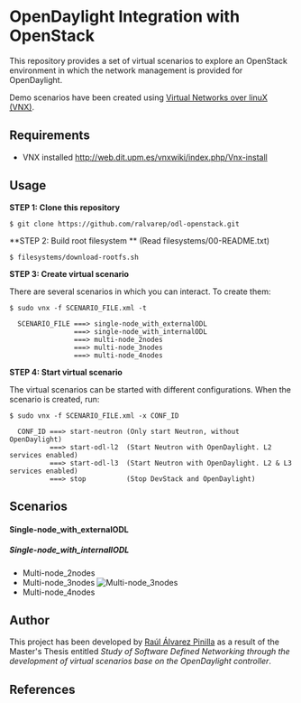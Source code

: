 # OpenDaylight Integration with OpenStack
This repository provides a set of virtual scenarios to explore an OpenStack environment in which the network management is provided for OpenDaylight.

Demo scenarios have been created using [Virtual Networks over linuX (VNX)](http://www.dit.upm.es/~vnx/).

## Requirements

 - VNX installed http://web.dit.upm.es/vnxwiki/index.php/Vnx-install

## Usage

**STEP 1: Clone this repository**
~~~
$ git clone https://github.com/ralvarep/odl-openstack.git
~~~

**STEP 2: Build root filesystem ** (Read filesystems/00-README.txt)
~~~
$ filesystems/download-rootfs.sh
~~~

**STEP 3: Create virtual scenario**

There are several scenarios in which you can interact. To create them:
~~~
$ sudo vnx -f SCENARIO_FILE.xml -t

  SCENARIO_FILE ===> single-node_with_externalODL
                ===> single-node_with_internalODL
                ===> multi-node_2nodes
                ===> multi-node_3nodes
                ===> multi-node_4nodes
~~~

**STEP 4: Start virtual scenario**

The virtual scenarios can be started with different configurations. When the scenario is created, run:
~~~
$ sudo vnx -f SCENARIO_FILE.xml -x CONF_ID

  CONF_ID ===> start-neutron (Only start Neutron, without OpenDaylight)
          ===> start-odl-l2  (Start Neutron with OpenDaylight. L2 services enabled)
          ===> start-odl-l3  (Start Neutron with OpenDaylight. L2 & L3 services enabled)
          ===> stop          (Stop DevStack and OpenDaylight)
~~~

## Scenarios

#### Single-node_with_externalODL

##### Single-node_with_internallODL


* Multi-node_2nodes
* Multi-node_3nodes
![Multi-node_3nodes](https://raw.githubusercontent.com/ralvarep/odl-openstack/master/network_maps/multi-node_3nodes.jpg)
* Multi-node_4nodes


## Author

This project has been developed by [Raúl Álvarez Pinilla](http://github.com/ralvarep) as a result of the Master's Thesis entitled *Study of Software Defined Networking through the development of virtual scenarios base on the OpenDaylight controller*.


## References

